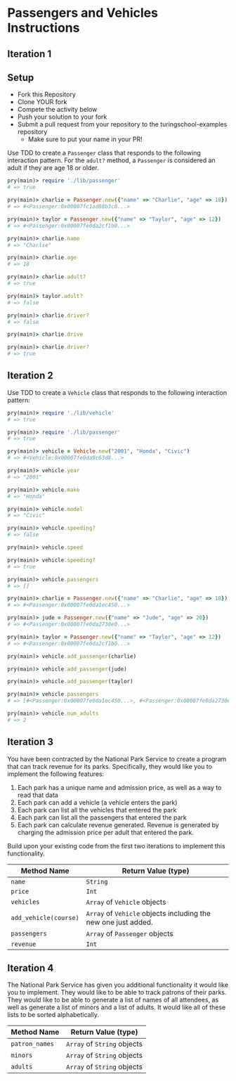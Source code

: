 # Passengers and Vehicles Instructions

## Iteration 1

## Setup

* Fork this Repository
* Clone YOUR fork
* Compete the activity below
* Push your solution to your fork
* Submit a pull request from your repository to the turingschool-examples repository
  * Make sure to put your name in your PR!

Use TDD to create a `Passenger` class that responds to the following interaction pattern. For the `adult?` method, a `Passenger` is considered an adult if they are age 18 or older.

```ruby
pry(main)> require './lib/passenger'
# => true

pry(main)> charlie = Passenger.new({"name" => "Charlie", "age" => 18})    
# => #<Passenger:0x00007fc1ad88b3c0...>

pry(main)> taylor = Passenger.new({"name" => "Taylor", "age" => 12})    
# => #<Passenger:0x00007fe0da2cf1b0...>

pry(main)> charlie.name
# => "Charlie"

pry(main)> charlie.age
# => 18

pry(main)> charlie.adult?
# => true

pry(main)> taylor.adult?
# => false

pry(main)> charlie.driver?
# => false

pry(main)> charlie.drive

pry(main)> charlie.driver?
# => true
```

## Iteration 2

Use TDD to create a `Vehicle` class that responds to the following interaction pattern:

```ruby
pry(main)> require './lib/vehicle'
# => true

pry(main)> require './lib/passenger'
# => true

pry(main)> vehicle = Vehicle.new("2001", "Honda", "Civic")    
# => #<Vehicle:0x00007fe0da9c63d8...>

pry(main)> vehicle.year
# => "2001"

pry(main)> vehicle.make
# => "Honda"

pry(main)> vehicle.model
# => "Civic"

pry(main)> vehicle.speeding?
# => false

pry(main)> vehicle.speed

pry(main)> vehicle.speeding?
# => true

pry(main)> vehicle.passengers
# => []

pry(main)> charlie = Passenger.new({"name" => "Charlie", "age" => 18})    
# => #<Passenger:0x00007fe0da1ec450...>

pry(main)> jude = Passenger.new({"name" => "Jude", "age" => 20})    
# => #<Passenger:0x00007fe0da2730e0...>

pry(main)> taylor = Passenger.new({"name" => "Taylor", "age" => 12})    
# => #<Passenger:0x00007fe0da2cf1b0...>

pry(main)> vehicle.add_passenger(charlie)    

pry(main)> vehicle.add_passenger(jude)    

pry(main)> vehicle.add_passenger(taylor)    

pry(main)> vehicle.passengers
# => [#<Passenger:0x00007fe0da1ec450...>, #<Passenger:0x00007fe0da2730e0...>, #<Passenger:0x00007fe0da2cf1b0...>]

pry(main)> vehicle.num_adults
# => 2
```

## Iteration 3

You have been contracted by the National Park Service to create a program that can track revenue for its parks. Specifically, they would like you to implement the following features:

  1. Each park has a unique name and admission price, as well as a way to read that data
  2. Each park can add a vehicle (a vehicle enters the park)
  3. Each park can list all the vehicles that entered the park
  4. Each park can list all the passengers that entered the park
  5. Each park can calculate revenue generated. Revenue is generated by charging the admission price per adult that entered the park.

Build upon your existing code from the first two iterations to implement this functionality.

Method Name                 | Return Value (type)
-----------                 | -------------------
`name`                      | `String`
`price`                     | `Int`
`vehicles`                  | `Array` of `Vehicle` objects
`add_vehicle(course)`       | `Array` of `Vehicle` objects including the new one just added.
`passengers`                | `Array` of `Passenger` objects
`revenue`                   | `Int`

## Iteration 4

The National Park Service has given you additional functionality it would like you to implement. They would like to be able to track patrons of their parks. They would like to be able to generate a list of names of all attendees, as well as generate a list of minors and a list of adults. It would like all of these lists to be sorted alphabetically.

Method Name                 | Return Value (type)
-----------                 | -------------------
`patron_names`              | `Array` of `String` objects
`minors`                    | `Array` of `String` objects
`adults`                    | `Array` of `String` objects
